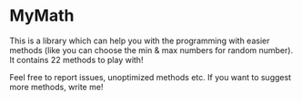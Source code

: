 # MyMath
This is a library which can help you with the programming with easier methods (like you can choose the min &amp; max numbers for random number). It contains 22 methods to play with!

Feel free to report issues, unoptimized methods etc. If you want to suggest more methods, write me!
